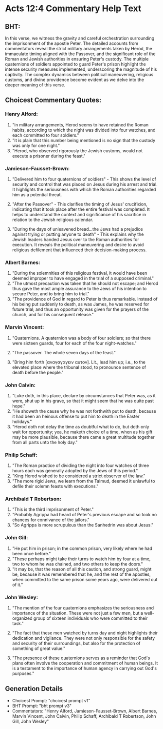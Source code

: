 # Acts 12:4 Commentary Help Text

## BHT:
In this verse, we witness the gravity and careful orchestration surrounding the imprisonment of the apostle Peter. The detailed accounts from commentators reveal the strict military arrangements taken by Herod, the immaculate timing aligned with the Passover, and the significant role of the Roman and Jewish authorities in ensuring Peter's custody. The multiple quaternions of soldiers appointed to guard Peter's prison highlight the intense security measures implemented, underscoring the magnitude of his captivity. The complex dynamics between political maneuvering, religious customs, and divine providence become evident as we delve into the deeper meaning of this verse.

## Choicest Commentary Quotes:
### Henry Alford:
1. "In military arrangements, Herod seems to have retained the Roman habits, according to which the night was divided into four watches, and each committed to four soldiers."
2. "It is plain that this number being mentioned is no sign that the custody was only for one night."
3. "Herod, who observed rigorously the Jewish customs, would not execute a prisoner during the feast."

### Jamieson-Fausset-Brown:
1. "Delivered him to four quaternions of soldiers" - This shows the level of security and control that was placed on Jesus during his arrest and trial. It highlights the seriousness with which the Roman authorities regarded him as a potential threat.

2. "After the Passover" - This clarifies the timing of Jesus' crucifixion, indicating that it took place after the entire festival was completed. It helps to understand the context and significance of his sacrifice in relation to the Jewish religious calendar.

3. "During the days of unleavened bread...the Jews had a prejudice against trying or putting anyone to death" - This explains why the Jewish leaders handed Jesus over to the Roman authorities for execution. It reveals the political maneuvering and desire to avoid religious defilement that influenced their decision-making process.

### Albert Barnes:
1. "During the solemnities of this religious festival, it would have been deemed improper to have engaged in the trial of a supposed criminal."
2. "The utmost precaution was taken that he should not escape; and Herod thus gave the most ample assurance to the Jews of his intention to secure Peter, and to bring him to trial."
3. "The providence of God in regard to Peter is thus remarkable. Instead of his being put suddenly to death, as was James, he was reserved for future trial; and thus an opportunity was given for the prayers of the church, and for his consequent release."

### Marvin Vincent:
1. "Quaternions. A quaternion was a body of four soldiers; so that there were sixteen guards, four for each of the four night-watches." 

2. "The passover. The whole seven days of the feast." 

3. "Bring him forth [αναγαγαγειν αυτον]. Lit., lead him up; i.e., to the elevated place where the tribunal stood, to pronounce sentence of death before the people."

### John Calvin:
1. "Luke doth, in this place, declare by circumstances that Peter was, as it were, shut up in his grave, so that it might seem that he was quite past hope."
2. "He showeth the cause why he was not forthwith put to death, because it had been an heinous offense to put him to death in the Easter holidays."
3. "Herod doth not delay the time as doubtful what to do, but doth only wait for opportunity; yea, he maketh choice of a time, when as his gift may be more plausible, because there came a great multitude together from all parts unto the holy day."

### Philip Schaff:
1. "The Roman practice of dividing the night into four watches of three hours each was generally adopted by the Jews of this period."
2. "King Herod wished to be considered a strict observer of the law."
3. "The more rigid Jews, we learn from the Talmud, deemed it unlawful to defile their solemn feasts with executions."

### Archibald T Robertson:
1. "This is the third imprisonment of Peter." 
2. "Probably Agrippa had heard of Peter's previous escape and so took no chances for connivance of the jailors."
3. "So Agrippa is more scrupulous than the Sanhedrin was about Jesus."

### John Gill:
1. "He put him in prison; in the common prison, very likely where he had been once before." 
2. "These perhaps might take their turns to watch him by four at a time, two to whom he was chained, and two others to keep the doors."
3. "It may be, that the reason of all this caution, and strong guard, might be, because it was remembered that he, and the rest of the apostles, when committed to the same prison some years ago, were delivered out of it."

### John Wesley:
1. "The mention of the four quaternions emphasizes the seriousness and importance of the situation. These were not just a few men, but a well-organized group of sixteen individuals who were committed to their task." 

2. "The fact that these men watched by turns day and night highlights their dedication and vigilance. They were not only responsible for the safety and security of their surroundings, but also for the protection of something of great value." 

3. "The presence of these quaternions serves as a reminder that God's plans often involve the cooperation and commitment of human beings. It is a testament to the importance of human agency in carrying out God's purposes."


## Generation Details
- Choicest Prompt: "choicest prompt v1"
- BHT Prompt: "bht prompt v3"
- Commentators: "Henry Alford, Jamieson-Fausset-Brown, Albert Barnes, Marvin Vincent, John Calvin, Philip Schaff, Archibald T Robertson, John Gill, John Wesley"
